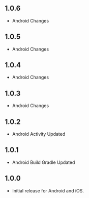## 1.0.6
* Android Changes

## 1.0.5
* Android Changes

## 1.0.4
* Android Changes

## 1.0.3
* Android Changes

## 1.0.2
* Android Activity Updated

## 1.0.1
* Android Build Gradle Updated

## 1.0.0
* Initial release for Android and iOS.